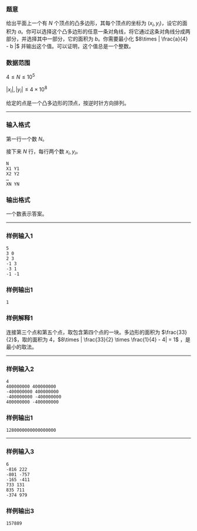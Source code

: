 ### 题意 

给出平面上一个有 $N$ 个顶点的凸多边形，其每个顶点的坐标为 $(x_i,y_i)$，设它的面积为 $a$。你可以选择这个凸多边形的任意一条对角线，将它通过这条对角线分成两部分，并选择其中一部分，它的面积为 $b$。你需要最小化 $8\times | \frac{a}{4} - b |$ 并输出这个值。可以证明，这个值总是一个整数。

### 数据范围

$4\le N\le 10^5$

$|x_i|,|y_i|\le 4\times 10^8$

给定的点是一个凸多边形的顶点，按逆时针方向排列。



---

### 输入格式

第一行一个数 $N$。

接下来 $N$ 行，每行两个数 $x_i,y_i$。

```
N 
X1 Y1 
X2 Y2 
… 
XN YN
```



### 输出格式

一个数表示答案。

---

### 样例输入1

```
5
3 0
2 3
-1 3
-3 1
-1 -1
```

### 样例输出1

```
1
```

### 样例解释1

连接第三个点和第五个点，取包含第四个点的一块。多边形的面积为 $\frac{33}{2}$，取的面积为 $4$，$8\times | \frac{33}{2} \times \frac{1}{4} - 4| = 1$ ，是最小的取法。

---

### 样例输入2

```
4
400000000 400000000
-400000000 400000000
-400000000 -400000000
400000000 -400000000
```

### 样例输出1

```
1280000000000000000
```

---

### 样例输入3

```
6
-816 222
-801 -757
-165 -411
733 131
835 711
-374 979
```

### 样例输出3

```
157889
```

